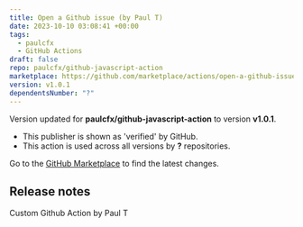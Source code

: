 ```yaml
---
title: Open a Github issue (by Paul T)
date: 2023-10-10 03:08:41 +00:00
tags:
  - paulcfx
  - GitHub Actions
draft: false
repo: paulcfx/github-javascript-action
marketplace: https://github.com/marketplace/actions/open-a-github-issue-by-paul-t
version: v1.0.1
dependentsNumber: "?"
---
```



Version updated for **paulcfx/github-javascript-action** to version **v1.0.1**.
- This publisher is shown as 'verified' by GitHub.
- This action is used across all versions by **?** repositories.

Go to the [GitHub Marketplace](https://github.com/marketplace/actions/open-a-github-issue-by-paul-t) to find the latest changes.

## Release notes

Custom Github Action by Paul T

